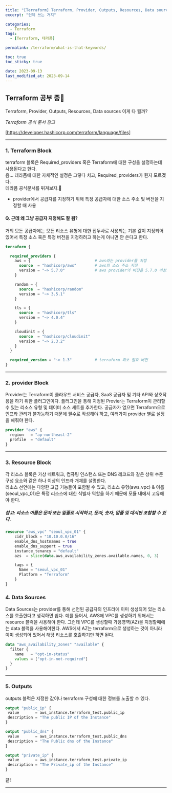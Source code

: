 ```yaml
---
title: "[Terraform] Terraform, Provider, Outputs, Resources, Data sources 이게 다 뭘까?"
excerpt: "언제 쓰는 거지"

categories:
  - Terraform
tags:
  - [Terraform, 테라폼]

permalink: /terraform/what-is-that-keywords/

toc: true
toc_sticky: true

date: 2023-09-13
last_modified_at: 2023-09-14
---
```


## Terraform 공부 중🤯   
   
Terraform, Provider, Outputs, Resources, Data sources 이게 다 뭘까?      
   
*Terraform 공식 문서 참고*

[https://developer.hashicorp.com/terraform/language/files]

---

### 1. Terraform Block   

terraform 블록은 Required_providers 혹은 Terraform에 대한 구성을 설정하는데 사용된다고 한다.   
음... 테라폼에 대한 자체적인 설정은 그렇다 치고, Required_providers가 뭔지 모르겠다.   
테라폼 공식문서를 뒤져보자.🙌   

- provider에서 공급자를 지정하기 위해 특정 공급자에 대한 소스 주소 및 버전을 지정할 때 사용

#### Q. 근데 왜 그냥 공급자 지정해도 잘 됨?
거의 모든 공급자에는 모든 리소스 유형에 대한 접두사로 사용되는 기본 값이 지정되어 있어서 특정 소스 혹은 특정 버전을 지정하려고 하는게 아니면 안 쓴다고 한다.   

```tf
terraform {

  required_providers {
    aws = {                            # aws라는 provider를 지정
      source  = "hashicorp/aws"        # aws의 소스 주소 지정
      version = "~> 5.7.0"             # aws provider의 버전을 5.7.0 이상으로 지정
    }

    random = {
      source  = "hashicorp/random"
      version = "~> 3.5.1"
    }

    tls = {
      source  = "hashicorp/tls"
      version = "~> 4.0.4"
    }

    cloudinit = {
      source  = "hashicorp/cloudinit"
      version = "~> 2.3.2"
    }
  }

  required_version = "~> 1.3"          # terraform 최소 필요 버전
}
```

---

### 2. provider Block   

Provider는 Terraform이 클라우드 서비스 공급자, SaaS 공급자 및 기타 API와 상호작용을 하기 위한 플러그인이다.
플러그인을 통해 지정된 Provier는 Terraform이 관리할 수 있는 리소스 유형 및 데이터 소스 세트를 추가한다.
공급자가 없으면 Terraform으로 인프라 관리가 불가능하기 때문에 필수로 작성해야 하고, 여러가지 provider 별로 설정을 해줘야 한다.   
```tf
provider "aws" {
  region   = "ap-northeast-2"
  profile  = "default"
}
```

   ---
   
### 3. Resource Block   

각 리소스 블록은 가상 네트워크, 컴퓨팅 인스턴스 또는 DNS 레코드와 같은 상위 수준 구성 요소와 같은 하나 이상의 인프라 개체를 설명한다.   
리소스 선언에는 다양한 고급 기능들이 포함될 수 있고, 리소스 유형(aws_vpc) & 이름(seoul_vpc_01)은 특정 리소스에 대한 식별자 역할을 하기 때문에 모듈 내에서 고유해야 한다.   
##### 참고: 리소스 이름은 문자 또는 밑줄로 시작하고, 문자, 숫자, 밑줄 및 대시만 포함할 수 있다.   

```tf
resource "aws_vpc" "seoul_vpc_01" {
    cidr_block = "10.10.0.0/16"
    enable_dns_hostnames = true
    enable_dns_support = true
    instance_tenancy = "default"
    azs  = slice(data.aws_availability_zones.available.names, 0, 3)

    tags = {
      Name = "seoul_vpc_01"
      Platform = "Terraform"
    }
}
```

### 4. Data Sources
   
Data Sources는 provider를 통해 선언된 공급자의 인프라에 이미 생성되어 있는 리소스를 호출한다고 생각하면 쉽다.
예를 들어서, AWS에 VPC를 생성하기 위해서는 resource 블럭을 사용해야 한다. 그런데 VPC를 생성할때 가용영역(AZ)을 지정할때에는 data 블럭을 사용해야한다.
AWS에서 AZ는 terraform으로 생성하는 것이 아니라 이미 생성되어 있어서 해당 리소스를 호출하기만 하면 된다.


```tf
data "aws_availability_zones" "available" {
  filter {
    name   = "opt-in-status"
    values = ["opt-in-not-required"]
  }
}
```

 ---

 ### 5. Outputs

outputs 블럭은 지정한 값이나 terraform 구성에 대한 정보를 노출할 수 있다.  

 ```tf
output "public_ip" {
  value       = aws_instance.terraform_test.public_ip
  description = "The public IP of the Instance"
}

output "public_dns" {
  value       = aws_instance.terraform_test.public_dns
  description = "The Public dns of the Instance"
}

output "private_ip" {
  value       = aws_instance.terraform_test.private_ip
  description = "The Private_ip of the Instance"
}
```

끝!

***   
   
